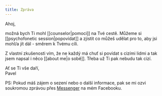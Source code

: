 ```yaml
---
title: Zpráva
---
```

Ahoj,

možná bych Ti mohl [[counselor|pomoci]] na Tvé cestě. Můžeme si [[psychofonetic session|popovídat]] a zjistit co můžeš udělat pro to, aby jsi mohl/a jít dál - směrem k Tvému cíli.

Z vlastní zkušenosti vím, že ne každý má chuť si povídat s cizími lidmi a tak jsem napsal i něco [[about me|o sobě]]. Třeba už Ti pak nebudu tak cizí.

Ať se Ti vše daří,<br>
Pavel

PS: Pokud máš zájem o sezení nebo o další informace, pak se mi ozvi soukromou zprávou přes [Messenger](https://www.facebook.com/pavel.vojtechovsky.92/) na mém Facebooku.

